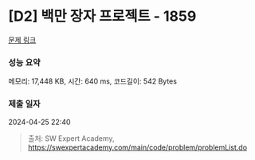 # [D2] 백만 장자 프로젝트 - 1859 

[문제 링크](https://swexpertacademy.com/main/code/problem/problemDetail.do?contestProbId=AV5LrsUaDxcDFAXc) 

### 성능 요약

메모리: 17,448 KB, 시간: 640 ms, 코드길이: 542 Bytes

### 제출 일자

2024-04-25 22:40



> 출처: SW Expert Academy, https://swexpertacademy.com/main/code/problem/problemList.do